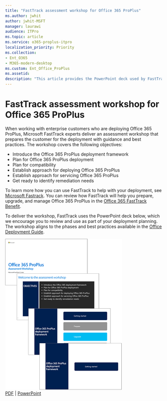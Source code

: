 ```yaml
---
title: "FastTrack assessment workshop for Office 365 ProPlus"
ms.author: jwhit
author: jwhit-MSFT
manager: laurawi
audience: ITPro
ms.topic: article
ms.service: o365-proplus-itpro
localization_priority: Priority
ms.collection: 
- Ent_O365
- M365-modern-desktop
ms.custom: Ent_Office_ProPlus
ms.assetid:
description: "This article provides the PowerPoint deck used by FastTrack to deliver an assessment workshop for enterprise customers."
---
```


# FastTrack assessment workshop for Office 365 ProPlus

When working with enterprise customers who are deploying Office 365 ProPlus, Microsoft FastTrack experts deliver an assessment workshop that prepares the customer for the deployment with guidance and best practices. The workshop covers the following objectives:

- Introduce the Office 365 ProPlus deployment framework
- Plan for Office 365 ProPlus deployment
- Plan for compatibility
- Establish approach for deploying Office 365 ProPlus
- Establish approach for servicing Office 365 ProPlus
- Get ready to identify remediation needs

To learn more how you can use FastTrack to help with your deployment, see [Microsoft Fastrack](https://fasttrack.microsoft.com/office). You can review how FastTrack will help you prepare, upgrade, and manage Office 365 ProPlus in the [Office 365 FastTrack Benefit](https://docs.microsoft.com/fasttrack/o365-fasttrack-benefit-for-office-365).

To deliver the workshop, FastTrack uses the PowerPoint deck below, which we encourage you to review and use as part of your deployment planning. The workshop aligns to the phases and best practices available in the [Office Deployment Guide](https://aka.ms/officedeployment).

[![Thumb image for FastTrack assessment workshop PowerPoint deck](images/thumbnail-O365-ProPlus-Assessment-Workshop.png)](https://github.com/MicrosoftDocs/OfficeDocs-DeployOffice/blob/live/DeployOffice/images/O365-ProPlus-Assessment-Workshop.pdf)  <br/>[PDF](https://github.com/MicrosoftDocs/OfficeDocs-DeployOffice/blob/live/DeployOffice/images/O365-ProPlus-Assessment-Workshop.pdf) | [PowerPoint](https://github.com/MicrosoftDocs/OfficeDocs-DeployOffice/blob/live/DeployOffice/images/O365-ProPlus-Assessment-Workshop.pptx)



